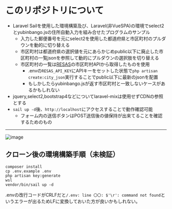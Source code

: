 # このリポジトリについて
- Laravel Sailを使用した環境構築及び、Laravel(非VueSPA)の環境でselect2とyubinbango.jsの住所自動入力を組み合せたプログラムのサンプル
  - 入力した郵便番号を元にselect2を使用した都道府県と市区町村のプルダウンを動的に切り替える
  - 市区町村は都道府県の選択値を元にあらかじめpublic以下に廃止した市区町村の一覧jsonを参照して動的にプルダウンの選択肢を切り替える
  - 市区町村の一覧は[RESAS](https://opendata.resas-portal.go.jp/)の市区町村APIから取得したものを使用
    - .envの`RESAS_API_KEY`にAPIキーをセットした状態で`php artisan create:city_json`実行することでpublic以下に最新のjsonを配置
    - もしかしたらyubinbango.jsが返す市区町村と一致しないケースがあるかもしれない
- jquery,select2,bootstrap4などについてlaravel-mixは使用せずCDNの参照とする
- `sail up -d`後、`http://localhost`にアクセスすることで動作確認可能
  - フォーム内の送信ボタンはPOST送信後の値保持が出来てることを確認するためのもの

---
![image](https://user-images.githubusercontent.com/48991931/137619069-1e0d6b25-807c-4ef7-8cbe-38240d0c88c6.png)

## クローン後の環境構築手順（未検証）
```
composer install
cp .env.example .env
php artisan key:generate
wsl
vendor/bin/sail up -d
```
.envの改行コードがCRLFだと`/.env: line 〇〇: $'\r': command not found`というエラーが出るためLFに変換しておいた方が良いかもしれない。
